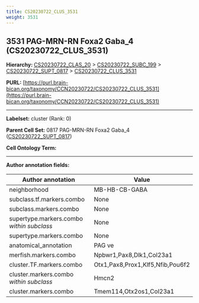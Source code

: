 ```yaml
---
title: CS20230722_CLUS_3531
weight: 3531
---
```

## 3531 PAG-MRN-RN Foxa2 Gaba_4 (CS20230722_CLUS_3531)
<b>Hierarchy: </b>
[CS20230722_CLAS_20](../CS20230722_CLAS_20) >
[CS20230722_SUBC_199](../CS20230722_SUBC_199) >
[CS20230722_SUPT_0817](../CS20230722_SUPT_0817) >
[CS20230722_CLUS_3531](../CS20230722_CLUS_3531)

**PURL:** [https://purl.brain-bican.org/taxonomy/CCN20230722/CS20230722_CLUS_3531](https://purl.brain-bican.org/taxonomy/CCN20230722/CS20230722_CLUS_3531)

---


**Labelset:** cluster (Rank: 0)

**Parent Cell Set:** 0817 PAG-MRN-RN Foxa2 Gaba_4 ([CS20230722_SUPT_0817](../CS20230722_SUPT_0817))



**Cell Ontology Term:** 

[MARKER GENES.]: #


---

[TRANSFERRED ANNOTATIONS.]: #


[AUTHOR ANNOTATION FIELDS.]: #


**Author annotation fields:**

| Author annotation | Value |
|-------------------|-------|
|neighborhood|MB-HB-CB-GABA|
|subclass.tf.markers.combo|None|
|subclass.markers.combo|None|
|supertype.markers.combo _within subclass_|None|
|supertype.markers.combo|None|
|anatomical_annotation|PAG ve|
|merfish.markers.combo|Npbwr1,Pax8,Dlk1,Col23a1|
|cluster.TF.markers.combo|Otx1,Pax8,Prox1,Klf5,Nfib,Pou6f2|
|cluster.markers.combo _within subclass_|Hmcn2|
|cluster.markers.combo|Tmem114,Otx2os1,Col23a1|

